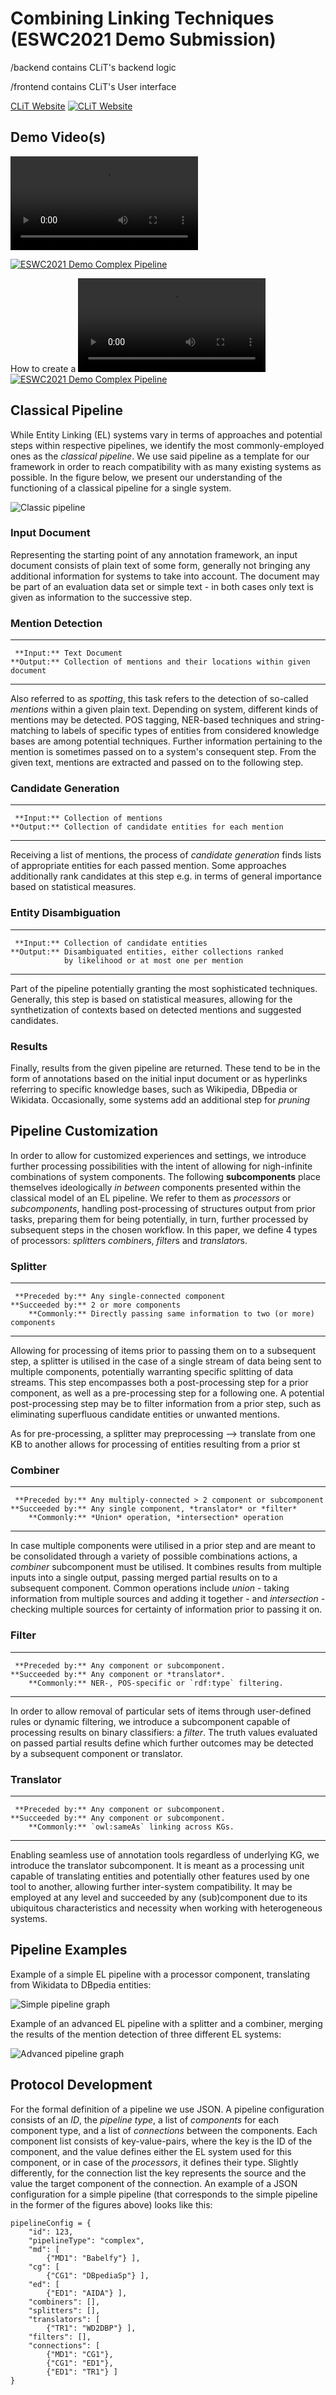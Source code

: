 # Combining Linking Techniques (ESWC2021 Demo Submission)
/backend contains CLiT's backend logic

/frontend contains CLiT's User interface

[CLiT Website](http://clit.tech)
[![CLiT Website](https://github.com/kmdn/CLiTESWC2021/blob/main/img/clit_website_part_core.png)](http://clit.tech)

Demo Video(s)
-------------
![Setup and Intro to Simple & Standard Linkers](/videos/ESWC2021_Demo_Simple_Standard_Linkers.mov)

[![ESWC2021 Demo Complex Pipeline](/img/video_simple.PNG)](https://www.youtube.com/watch?v=FQMnaR5hE0k)


How to create a ![Complex Pipeline](/videos/ESWC2021_Demo_Complex_Pipeline.mov)
[![ESWC2021 Demo Complex Pipeline](/img/video_complex.PNG)](https://www.youtube.com/watch?v=3gLGFAUDkVo)

Classical Pipeline
------------------

While Entity Linking (EL) systems
vary in terms of approaches and potential steps within respective
pipelines, we identify the most commonly-employed ones as the *classical
pipeline*. We use said pipeline as a template for our framework in order
to reach compatibility with as many existing systems as possible. In the
figure below, we present our understanding of the
functioning of a classical pipeline for a single system.

![Classic pipeline](/img/classic_pipeline.png)

### Input Document

Representing the starting point of any annotation framework, an input
document consists of plain text of some form, generally not bringing any
additional information for systems to take into account. The document
may be part of an evaluation data set or simple text - in both cases
only text is given as information to the successive step.

### Mention Detection

  ------------- ------------------------------------------------------------------
     **Input:** Text Document
    **Output:** Collection of mentions and their locations within given document
  ------------- ------------------------------------------------------------------

Also referred to as *spotting*, this task refers to the detection of
so-called *mentions* within a given plain text. Depending on system,
different kinds of mentions may be detected. POS tagging, NER-based techniques and string-matching to
labels of specific types of entities from considered knowledge bases are
among potential techniques. Further information pertaining to the
mention is sometimes passed on to a system's consequent step. From the
given text, mentions are extracted and passed on to the following step.

### Candidate Generation

  ------------- ---------------------------------------------------
     **Input:** Collection of mentions
    **Output:** Collection of candidate entities for each mention
  ------------- ---------------------------------------------------

Receiving a list of mentions, the process of *candidate generation*
finds lists of appropriate entities for each passed mention. Some
approaches additionally rank candidates at this step e.g. in terms of
general importance based on statistical measures.

### Entity Disambiguation

  ------------- ---------------------------------------------------
     **Input:** Collection of candidate entities
    **Output:** Disambiguated entities, either collections ranked
                by likelihood or at most one per mention
  ------------- ---------------------------------------------------

Part of the pipeline potentially granting the most sophisticated
techniques. Generally, this step is based on statistical measures,
allowing for the synthetization of contexts based on detected mentions
and suggested candidates.

### Results

Finally, results from the given pipeline are returned. These tend to be
in the form of annotations based on the initial input document or as
hyperlinks referring to specific knowledge bases, such as
Wikipedia, DBpedia or Wikidata.
Occasionally, some systems add an additional step for *pruning*

Pipeline Customization
----------------------

In order to allow for customized experiences and settings, we introduce
further processing possibilities
with the intent of allowing for nigh-infinite combinations of system
components. The following **subcomponents** place themselves
ideologically *in between* components presented within the classical
model of an EL
pipeline. We refer to them as *processors* or *subcomponents*, handling
post-processing of structures output from prior tasks, preparing them
for being potentially, in turn, further processed by subsequent steps in
the chosen workflow. In this paper, we define 4 types of processors:
*splitter*s *combiner*s, *filter*s and *translator*s.

### Splitter

  ------------------- ---------------------------------------------------------------
     **Preceded by:** Any single-connected component
    **Succeeded by:** 2 or more components
        **Commonly:** Directly passing same information to two (or more) components
  ------------------- ---------------------------------------------------------------

Allowing for processing of items prior to passing them on to a
subsequent step, a splitter is utilised in the case of a single stream
of data being sent to multiple components, potentially warranting
specific splitting of data streams. This step encompasses both a
post-processing step for a prior component, as well as a pre-processing
step for a following one. A potential post-processing step may be to
filter information from a prior step, such as eliminating superfluous
candidate entities or unwanted mentions.

As for pre-processing, a splitter may preprocessing --> translate from
one KB to another allows for processing of entities resulting from a
prior st

### Combiner

  ------------------- -----------------------------------------------------------
     **Preceded by:** Any multiply-connected > 2 component or subcomponent
    **Succeeded by:** Any single component, *translator* or *filter*
        **Commonly:** *Union* operation, *intersection* operation
  ------------------- -----------------------------------------------------------

In case multiple components were utilised in a prior step and are meant
to be consolidated through a variety of possible combinations actions, a
*combiner* subcomponent must be utilised. It combines results from
multiple inputs into a single output, passing merged partial results on
to a subsequent component. Common operations include *union* - taking
information from multiple sources and adding it together - and
*intersection* - checking multiple sources for certainty of information
prior to passing it on.

### Filter

  ------------------- -------------------------------------------------------------------------------------------------------------------------------------------------------
     **Preceded by:** Any component or subcomponent.
    **Succeeded by:** Any component or *translator*.
        **Commonly:** NER-, POS-specific or `rdf:type` filtering.
  ------------------- -------------------------------------------------------------------------------------------------------------------------------------------------------

In order to allow removal of particular sets of items through
user-defined rules or dynamic filtering, we introduce a subcomponent
capable of processing results on binary classifiers: a *filter*. The
truth values evaluated on passed partial results define which further
outcomes may be detected by a subsequent component or translator.

### Translator

  ------------------- --------------------------------------------------------------------------------------
     **Preceded by:** Any component or subcomponent.
    **Succeeded by:** Any component or subcomponent.
        **Commonly:** `owl:sameAs` linking across KGs.
  ------------------- --------------------------------------------------------------------------------------

Enabling seamless use of annotation tools regardless of underlying KG, we introduce the
translator subcomponent. It is meant as a processing unit capable of
translating entities and potentially other features used by one tool to
another, allowing further inter-system compatibility. It may be employed
at any level and succeeded by any (sub)component due to its ubiquitous
characteristics and necessity when working with heterogeneous systems.


Pipeline Examples
-----------------

Example of a simple EL pipeline with a processor component, translating from Wikidata to DBpedia entities:

![Simple pipeline graph](/img/pipeline_graph_simple.png)

Example of an advanced EL pipeline with a splitter and a combiner, merging the results of the mention detection of three different EL systems:

![Advanced pipeline graph](/img/pipeline_graph_advanced.png)


Protocol Development
--------------------

For the formal definition of a pipeline we use JSON.
A pipeline configuration consists of an *ID*, the *pipeline type*, a list of *components* for each component type, and a list of *connections* between the components.
Each component list consists of key-value-pairs, where the key is the ID of the component, and the value defines either the EL system used for this component, or in case of the *processors*, it defines their type.
Slightly differently, for the connection list the key represents the source and the value the target component of the connection.
An example of a JSON configuration for a simple pipeline (that corresponds to the simple pipeline in the former of the figures above) looks like this:

```
pipelineConfig = {
	"id": 123,
	"pipelineType": "complex",
	"md": [
		{"MD1": "Babelfy"} ],
	"cg": [
		{"CG1": "DBpediaSp"} ],
	"ed": [
		{"ED1": "AIDA"} ],
	"combiners": [],
	"splitters": [],
	"translators": [
		{"TR1": "WD2DBP"} ],
	"filters": [],
	"connections": [
		{"MD1": "CG1"},
		{"CG1": "ED1"},
		{"ED1": "TR1"} ]
}
```

